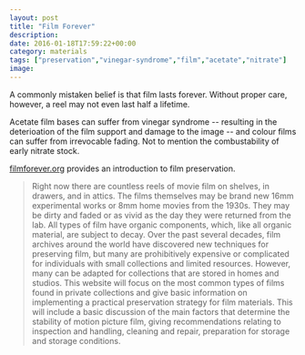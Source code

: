 ```yaml
---
layout: post
title: "Film Forever"
description: 
date: 2016-01-18T17:59:22+00:00
category: materials
tags: ["preservation","vinegar-syndrome","film","acetate","nitrate"]
image:
---
```


A commonly mistaken belief is that film lasts forever. Without proper care, however, a reel may not even last half a lifetime.

Acetate film bases can suffer from vinegar syndrome -- resulting in the deterioation of the film support and damage to the image -- and colour films can suffer from irrevocable fading. Not to mention the combustability of early nitrate stock.

[filmforever.org](http://www.filmforever.org/) provides an introduction to film preservation.

<blockquote>Right now there are countless reels of movie film on shelves, in drawers, and in attics. The films themselves may be brand new 16mm experimental works or 8mm home movies from the 1930s. They may be dirty and faded or as vivid as the day they were returned from the lab. All types of film have organic components, which, like all organic material, are subject to decay. Over the past several decades, film archives around the world have discovered new techniques for preserving film, but many are prohibitively expensive or complicated for individuals with small collections and limited resources. However, many can be adapted for collections that are stored in homes and studios. This website will focus on the most common types of films found in private collections and give basic information on implementing a practical preservation strategy for film materials. This will include a basic discussion of the main factors that determine the stability of motion picture film, giving recommendations relating to inspection and handling, cleaning and repair, preparation for storage and storage conditions.</blockquote>